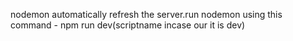 nodemon automatically refresh the server.run nodemon using this command
    - npm run dev(scriptname incase our it is dev)